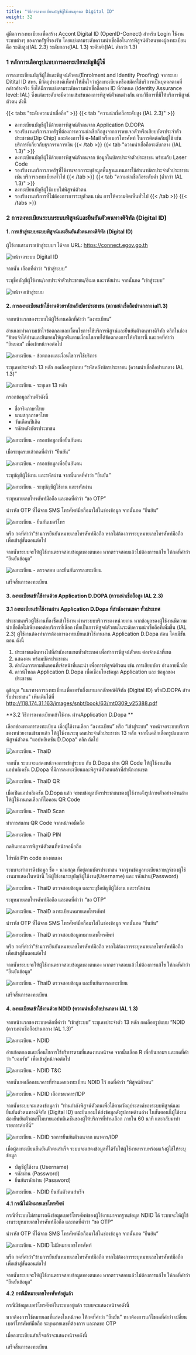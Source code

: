 ```yaml
---
title: "วิธีการลงทะเบียนบัญชีผู้ใช้งานบุคคล Digital ID"
weight: 32
---
```


คู่มือการลงทะเบียนเพื่อสร้าง Accont Digital ID (OpenID-Conect) สำหรับ Login ใช้งานระบบต่างๆ ของภาครัฐที่รองรับ โดยแบ่งตามระดับความน่าเชื่อถือในการพิสูจน์ตัวตนของผู้ลงทะเบียน คือ ระดับสูง(IAL 2.3) ระดับกลาง(IAL 1.3) ระดับต่ำ(IAL ต่ำกว่า 1.3)

### 1 หลักการเลือกรูปแบบการลงทะเบียนบัญชีผู้ใช้
  
การลงทะเบียนบัญชีผู้ใช้และพิสูจน์ตัวตน(Enrolment and Identity Proofing) จากระบบ Ditital ID สพร. มีวัตถุประสงค์เพื่อทำให้มั่นใจว่าผู้ลงทะเบียนหรือสมัครใช้บริการเป็นบุคคลตามที่กล่าวอ้างจริง ซึ่งได้มีการแบ่งตามระดับความน่าเชื่อถือของ ID ที่กำหนด (Identity Assurance level: IAL) ซึ่งแต่ละระดับจะมีความเข้มข้นของการพิสูจน์ตัวตนต่างกัน ตามวิธีการที่มีให้บริการพิสูจน์ตัวตน ดังนี้

{{< tabs "ระดับความน่าเชื่อถือ" >}}
{{< tab "ความน่าเชื่อถือระดับสูง (IAL 2.3)" >}}
* ลงทะเบียนบัญชีผู้ใช้ด้วยการพิสูจน์ตัวตนจาก Application D.DOPA
* รองรับงานบริการภาครัฐที่ต้องการความน่าเชือถือสูงจากการพบเจอตัวหรือเสียบบัตรประจำตัวประชาชน(Dip Chip) และต้องการใช้ e-Mail หรือเบอร์โทรศัพท์ ในการติดต่อกับผู้ใช้ เช่น บริการที่เกี่ยวกับธุรกรรมการเงิน
{{< /tab >}}
{{< tab "ความน่าเชื่อถือระดับกลาง (IAL 1.3)" >}}
* ลงทะเบียนบัญชีผู้ใช้ด้วยการพิสูจน์ตัวตนจาก ข้อมูลในบัตรประจำตัวประชาชน พร้อมกับ Laser Code
* รองรับงานบริการภาครัฐที่ใช้งานจากการะบุข้อมูลพื้นฐานแทนการใช้สำเนาบัตรประจำตัวประชาชน เช่น บริการลงทะเบียนทั่วไป
{{< /tab >}}
{{< tab "ความน่าเชื่อถือระดับต่ำ (ต่ำกว่า IAL 1.3)" >}}
* ลงทะเบียนบัญชีผู้ใช้แบบไม่พิสูจน์ตัวตน
* รองรับงานบริการที่ไม่ต้องการการระบุตัวตน เช่น การให้ความคิดเห็นทั่วไป
{{< /tab >}}
{{< /tabs >}}

### 2 การลงทะเบียนระบบระบบพิสูจน์และยืนยันตัวตนทางดิจิทัล (Digital ID)
  
#### 1. การเข้าสู่ระบบระบบพิสูจน์และยืนยันตัวตนทางดิจิทัล (Digital ID) 

ผู้ใช้งานสามารถเข้าสู่ระบบฯ ได้จาก URL: https://connect.egov.go.th

![หน้าจอระบบ Digital ID](/images/did/did-reg1.png)

จากนั้น เลือกที่คำว่า “เข้าสู่ระบบ”

ระบุชื่อบัญชีผู้ใช้งาน/เลขประจำตัวประชาชน/อีเมล และรหัสผ่าน จากนั้นกด “เข้าสู่ระบบ”

![หน้าจอเข้าสู่ระบบ](/images/did/did-reg2.png)

#### 2. การลงทะเบียนเข้าใช้งานด้วยรหัสหลังบัตรประชาชน (ความน่าเชื่อถือปานกลาง ial1.3)

จากหน้าแรกของระบบให้ผู้ใช้งานคลิกที่คำว่า “ลงทะเบียน”

อ่านและทำความเข้าใจข้อตกลงและเงื่อนไขการใช้บริการพิสูจน์และยืนยันตัวตนทางดิจิทัล คลิกในช่อง “ข้าพเจ้าได้อ่านและยินยอมให้ผูกพันตามเงื่อนไขภายใต้ข้อตกลงการให้บริการนี้ และกดที่คำว่า “ยินยอม” เพื่อเข้าหน้าจอต่อไป

![ลงทะเบียน - ข้อตกลงและเงื่อนไขการใช้บริการ](/images/did/did-reg3.png)

ระบุเลขประจำตัว 13 หลัก กดเลือกรูปแบบ “รหัสหลังบัตรประชาชน (ความน่าเชื่อถือปานกลาง IAL 1.3)”

![ลงทะเบียน - ระบุเลข 13 หลัก](/images/did/did-reg4.png)

กรอกข้อมูลส่วนตัวดังนี้

* ชื่อจริงภาษาไทย
* นามสกุลภาษาไทย
* วันเดือนปีเกิด
* รหัสหลังบัตรประชาชน

![ลงทะเบียน - กรอกข้อมูลเพื่อยืนยันตน](/images/did/did-reg5.png)

เมื่อระบุครบแล้วกดที่คำว่า “ยืนยัน”

![ลงทะเบียน - กรอกข้อมูลเพื่อยืนยันตน](/images/did/did-reg6.png)

ระบุบัญชีผู้ใช้งาน และรหัสผ่าน จากนั้นกดที่คำว่า “ยืนยัน”

![ลงทะเบียน - ระบุบัญชีผู้ใช้งาน และรหัสผ่าน](/images/did/did-reg7.png)

ระบุหมายเลขโทรศัพท์มือถือ และกดที่คำว่า “ขอ OTP”

นำรหัส OTP ที่ได้จาก SMS โทรศัพท์มือถือมาใส่ในช่องข้อมูล จากนั้นกด “ยืนยัน”

![ลงทะเบียน - ยืนยันเบอร์โทร](/images/did/did-reg8.png)

หรือ กดที่คำว่า”ข้ามการยืนยันหมายเลขโทรศัพท์มือถือ หากไม่ต้องการระบุหมายเลขโทรศัพท์มือถือ เพื่อเข้าสู่ขั้นตอนต่อไป

จากนั้นระบบจะให้ผู้ใช้งานตรวจสอบข้อมูลของตนเอง หากตรวจสอบแล้วไม่ต้องการแก้ไข ให้กดที่คำว่า “ยืนยันข้อมูล”

![ลงทะเบียน - ตรวจสอบ และยืนยันการลงทะเบียน](/images/did/did-reg9.png)

เสร็จสิ้นการลงทะเบียน

#### 3. ลงทะเบียนเข้าใช้งานด้วย Application D.DOPA (ความน่าเชื่อถือสูง IAL 2.3) 

**3.1 ลงทะเบียนเข้าใช้งานผ่าน Application D.Dopa ที่สำนักงานเขตฯ ทั่วประเทศ**

ประชาชนหรือผู้ใช้งานที่ลงชื่อเข้าใช้งาน ผ่านระบบบริการของหน่วยงาน หากข้อมูลของผู้ใช้งานมีความน่าเชื่อถือไม่เพียงพอต่อบริการที่เลือก เพื่อเป็นการพิสูจน์ตัวตนในระดับความน่าเชื่อถือที่เพิ่มขึ้น (IAL 2.3) ผู้ใช้งานต้องทำการต้องการลงทะเบียนเข้าใช้งานผ่าน Application D.Dopa ก่อน โดยมีขั้นตอน ดังนี้ 

1. ประชาชนเดินทางไปที่สำนักงานเขตทั่วประเทศ เพื่อทำการพิสูจน์ตัวตน ต่อเจ้าหน้าที่เขต 
2. แสดงตน พร้อมบัตรประชาชน 
3. ดำเนินการตามขั้นตอนที่เจ้าหน้าที่แนะนำ เพื่อการพิสูจน์ตัวตน เช่น การเสียบบัตร อ่านลายนิ้วมือ 
4. ดาวน์โหลด Application D.Dopa เพื่อเชื่อมโยงข้อมูล Application และ ข้อมูลของประชาชน 

ดูข้อมูล "แนวทางการลงทะเบียนเพื่อขอรับสิ่งแทนเอกลักษณ์ดิจิทัล (Digital ID) หรือD.DOPA สําหรับประชาชน" เพิ่มเติมได้ที่ http://118.174.31.163/images/snbt/book/63/mt0309_v25388.pdf

**3.2 วิธีการลงทะเบียนเข้าใช้งาน ผ่านApplication D.Dopa **

เลือกช่องทางการลงทะเบียน  เมื่อผู้ใช้งานเลือก “ลงทะเบียน” หรือ “เข้าสู่ระบบ” จาหน้าจอระบบบริการของหน่วยงานเข้ามาแล้ว ให้ผู้ใช้งานระบุ เลขประจำตัวประชาชน 13 หลัก จากนั้นคลิกเลือกรูปแบบการพิสูจน์ตัวตน “แอปพลิเคชัน D.Dopa”  คลิก ถัดไป

![ลงทะเบียน - ThaiD](/images/did/did-reg10.png)

จากนั้น ระบบจะแสดงหน้าจอการเข้าสู่ระบบ กับ D.Dopa ผ่าน QR Code ให้ผู้ใช้งานเปิด แอปพลิเคชัน D.Dopa ที่มีการลงทะเบียนและพิสูจน์ตัวตนแล้วที่สำนักงานเขต

![ลงทะเบียน - ThaiD QR](/images/did/did-reg11.png)

เมื่อเปิดแอปพลิเคชัน D.Dopa แล้ว จะพบข้อมูลบัตรประชาชนของผู้ใช้งานดังรูปภาพตัวอย่างด้านล่าง ให้ผู้ใช้งานกดเลือกที่ไอคอน QR Code

![ลงทะเบียน - ThaiD Scan](/images/did/did-reg12.png)

ทำการสแกน QR Code จากหน้าจอมือถือ

![ลงทะเบียน - ThaiD PIN](/images/did/did-reg13.png)

กดยินยอมการพิสูจน์ตัวตนที่หน้าจอมือถือ

ใส่รหัส Pin code ของตนเอง

ระบบจะทำการดึงข้อมูล ชื่อ - นามสกุล ที่อยู่ตามบัตรประชาชน จากฐานข้อมูลทะเบียนราษฎร์ของผู้ใช้งานมาแสดงในหน้านี้ ให้ผู้ใช้งานระบุบัญชีผู้ใช้งาน(Username) และ รหัสผ่าน(Password)

![ลงทะเบียน - ThaiD ตรวจสอบข้อมูล และระบุชื่อบัญชีผู้ใช้งาน และรหัสผ่าน](/images/did/did-reg14.png)

ระบุหมายเลขโทรศัพท์มือถือ และกดที่คำว่า “ขอ OTP”

![ลงทะเบียน - ThaiD ลงทะเบียนหมายเลขโทรศัพท์](/images/did/did-reg15.png)

นำรหัส OTP ที่ได้จาก SMS โทรศัพท์มือถือมาใส่ในช่องข้อมูล จากนั้นกด “ยืนยัน”

![ลงทะเบียน - ThaiD ตรวจสอบข้อมูลหมายเลขโทรศัพท์](/images/did/did-reg16.png)

หรือ กดที่คำว่า”ข้ามการยืนยันหมายเลขโทรศัพท์มือถือ หากไม่ต้องการระบุหมายเลขโทรศัพท์มือถือ เพื่อเข้าสู่ขั้นตอนต่อไป

จากนั้นระบบจะให้ผู้ใช้งานตรวจสอบข้อมูลของตนเอง หากตรวจสอบแล้วไม่ต้องการแก้ไข ให้กดที่คำว่า “ยืนยันข้อมูล”

![ลงทะเบียน - ThaiD ตรวจสอบข้อมูล และยืนยันการลงทะเบียน](/images/did/did-reg17.png)

เสร็จสิ้นการลงทะเบียน

#### 4. ลงทะเบียนเข้าใช้งานด้วย NDID  (ความน่าเชื่อถือปานกลาง IAL 1.3)

จากหน้าแรกของระบบคลิกที่คำว่า “เข้าสู่ระบบ” ระบุเลขประจำตัว 13 หลัก กดเลือกรูปแบบ “NDID  (ความน่าเชื่อถือปานกลาง IAL 1.3)”

![ลงทะเบียน - NDID](/images/did/did-reg18.png)

อ่านข้อตกลงและเงื่อนไขการใช้บริการตามที่แสดงบนหน้าจอ จากนั้นเลือก R เพื่อยินยอมฯ และกดที่คำว่า “ยอมรับ” เพื่อเข้าสู่หน้าจอต่อไป

![ลงทะเบียน - NDID T&C](/images/did/did-reg19.png)

จากนั้นกดเลือกธนาคารที่ท่านเคยลงทะเบียน NDID ไว้ กดที่คำว่า “พิสูจน์ตัวตน”

![ลงทะเบียน - NDID เลือกธนาคาร/IDP](/images/did/did-reg20.png)

จากนั้นระบบจะแสดงข้อมูลว่า “ท่านกำลังพิสูจน์ตัวตนเพื่อใช้ตามวัตถุประสงค์ของระบบพิสูจน์และยืนยันตัวตนทางดิจิทัล (Digital ID) และยินยอมให้ส่งข้อมูลดังรูปภาพด้านล่าง ในขั้นตอนนี้ผู้ใช้งานต้องยืนยันตัวตนที่โมบายแอปพลิเคชันของผู้ให้บริการที่ท่านเลือก ภายใน 60 นาที และกลับมาทำรายการต่อที่นี่”

![ลงทะเบียน - NDID รอการยืนยันตัวตนจาก ธนาคาร/IDP](/images/did/did-reg21.png)

เมื่อผู้ลงทะเบียนยืนยันตัวตนสำเร็จ ระบบจะแสดงข้อมูลที่ได้รับให้ผู้ใช้งานทราบพร้อมแจ้งผู้ใช้ให้ระบุข้อมูล

* บัญชีผู้ใช้งาน (Username)
* รหัสผ่าน (Password)
* ยืนยันรหัสผ่าน (Password)

![ลงทะเบียน - NDID ยืนยันตัวตนสำเร็จ](/images/did/did-reg22.png)

**4.1 กรณีไม่มีหมายเลขโทรศัพท์**

กรณีที่ระบบไม่สามารถดึงข้อมูลเบอร์โทรศัพท์ของผู้ใช้งานมาจากฐานข้อมูล NDID ได้ ระบบจะให้ผู้ใช้งานระบุหมายเลขโทรศัพท์มือถือ และกดที่คำว่า “ขอ OTP”

นำรหัส OTP ที่ได้จาก SMS โทรศัพท์มือถือมาใส่ในช่องข้อมูล จากนั้นกด “ยืนยัน”

![ลงทะเบียน - NDID ไม่มีหมายเลขโทรศัพท์](/images/did/did-reg23.png)

หรือ กดที่คำว่า”ข้ามการยืนยันหมายเลขโทรศัพท์มือถือ หากไม่ต้องการระบุหมายเลขโทรศัพท์มือถือ เพื่อเข้าสู่ขั้นตอนต่อไป

จากนั้นระบบจะให้ผู้ใช้งานตรวจสอบข้อมูลของตนเอง หากตรวจสอบแล้วไม่ต้องการแก้ไข ให้กดที่คำว่า “ยืนยันข้อมูล”

**4.2 กรณีมีหมายเลขโทรศัพท์อยู่แล้ว**

กรณีมีข้อมูลเบอร์โทรศัพท์ในระบบอยู่แล้ว ระบบจะแสดงหน้าจอดังนี้

หากต้องการใช้หมายเลขที่แสดงในหน้าจอ ให้กดที่คำว่า “ยืนยัน” หากต้องการแก้ไขกดที่คำว่า เปลี่ยนเบอร์โทรศัพท์มือถือ ระบุหมายเลขที่ต้องการ และกดขอ OTP

เมื่อลงทะเบียนสำเร็จแล้วจะแสดงหน้าจอดังนี้

เสร็จสิ้นการลงทะเบียน
